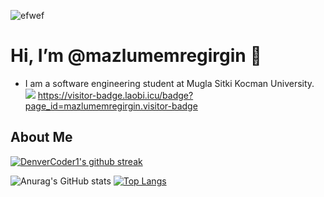 ![efwef](https://i.pinimg.com/736x/99/23/4a/99234a04e823794659e09a56f37b9716.jpg)

 # Hi, I’m @mazlumemregirgin 👋 #
- I am a software engineering student at Mugla Sitki Kocman University.
 ![](https://komarev.com/ghpvc/?username=mazlumemregirgin)
https://visitor-badge.laobi.icu/badge?page_id=mazlumemregirgin.visitor-badge
  
## About Me ##


  [![DenverCoder1's github streak](https://github-readme-streak-stats.herokuapp.com/?user=mazlumemregirgin&theme=radical)](https://github.com/DenverCoder1/github-readme-streak-stats)
<!---
mazlumemregirgin/mazlumemregirgin is a ✨ special ✨ repository because its `README.md` (this file) appears on your GitHub profile.
You can click the Preview link to take a look at your changes.
--->
![Anurag's GitHub stats](https://github-readme-stats.vercel.app/api?username=mazlumemregirgin&show_icons=true&theme=radical)
[![Top Langs](https://github-readme-stats.vercel.app/api/top-langs/?username=mazlumemregirgin&hide=css,html)](https://github.com/anuraghazra/github-readme-stats)

